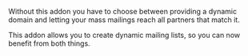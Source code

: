 Without this addon you have to choose between providing a dynamic domain
and letting your mass mailings reach all partners that match it.

This addon allows you to create dynamic mailing lists, so you can now
benefit from both things.
